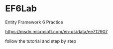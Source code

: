 # EF6Lab
Entity Framework 6 Practice

https://msdn.microsoft.com/en-us/data/ee712907

follow the tutorial and step by step
